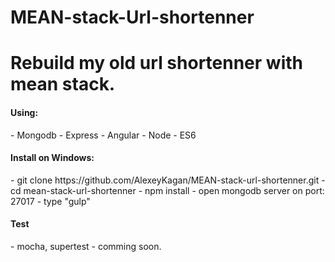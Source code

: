 
# MEAN-stack-Url-shortenner
# Rebuild my old url shortenner with mean stack.

<h4> Using:</h4>
	- Mongodb 
	- Express
	- Angular
	- Node
	- ES6
	 
<h4>Install on Windows:</h4>
	- git clone https://github.com/AlexeyKagan/MEAN-stack-url-shortenner.git
	- cd mean-stack-url-shortenner
	- npm install
	- open mongodb server on port: 27017
	- type "gulp"
<h4> Test </h4>
	- mocha, supertest
	- comming soon.





	

